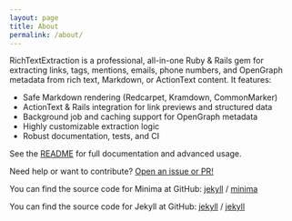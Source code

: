 ```yaml
---
layout: page
title: About
permalink: /about/
---
```


RichTextExtraction is a professional, all-in-one Ruby & Rails gem for extracting links, tags, mentions, emails, phone numbers, and OpenGraph metadata from rich text, Markdown, or ActionText content. It features:

- Safe Markdown rendering (Redcarpet, Kramdown, CommonMarker)
- ActionText & Rails integration for link previews and structured data
- Background job and caching support for OpenGraph metadata
- Highly customizable extraction logic
- Robust documentation, tests, and CI

See the [README](https://github.com/ceccec/rich_text_extraction#readme) for full documentation and advanced usage.

Need help or want to contribute? [Open an issue or PR!](https://github.com/ceccec/rich_text_extraction/issues)

You can find the source code for Minima at GitHub:
[jekyll][jekyll-organization] /
[minima](https://github.com/jekyll/minima)

You can find the source code for Jekyll at GitHub:
[jekyll][jekyll-organization] /
[jekyll](https://github.com/jekyll/jekyll)


[jekyll-organization]: https://github.com/jekyll
